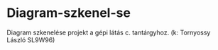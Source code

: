 # Diagram-szkenel-se
Diagram szkenelése projekt a gépi látás c. tantárgyhoz. (k: Tornyossy László SL9W96)
